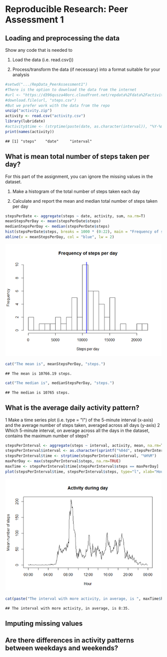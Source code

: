 # Reproducible Research: Peer Assessment 1


## Loading and preprocessing the data
Show any code that is needed to

1. Load the data (i.e. read.csv())

2. Process/transform the data (if necessary) into a format suitable for your analysis



```r
#setwd(".../RepData_PeerAssessment1")
#There is the option to download the data from the internet
#url <- "https://d396qusza40orc.cloudfront.net/repdata%2Fdata%2Factivity.zip"
#download.file(url, "steps.csv")
#But we prefer work with the data from the repo
unzip("activity.zip")
activity <- read.csv("activity.csv")
library(lubridate)
#activity$time <- (strptime(paste(date, as.character(interval)), "%Y-%m-%d %H%M"))
print(names(activity))
```

```
## [1] "steps"    "date"     "interval"
```

## What is mean total number of steps taken per day?
For this part of the assignment, you can ignore the missing values in the dataset.

1. Make a histogram of the total number of steps taken each day

2. Calculate and report the mean and median total number of steps taken per day

```r
stepsPerDate <- aggregate(steps ~ date, activity, sum, na.rm=T)
meanStepsPerDay <- mean(stepsPerDate$steps)
medianStepsPerDay <- median(stepsPerDate$steps)
hist(stepsPerDate$steps, breaks = 1000 * (0:22), main = "Frequency of steps per day", xlab = "Steps per day")
abline(v = meanStepsPerDay, col = "blue", lw = 2)
```

![](PA1_template_files/figure-html/histogram-1.png) 

```r
cat("The mean is", meanStepsPerDay, "steps.")
```

```
## The mean is 10766.19 steps.
```

```r
cat("The median is", medianStepsPerDay, "steps.")
```

```
## The median is 10765 steps.
```

## What is the average daily activity pattern?
1 Make a time series plot (i.e. type = "l") of the 5-minute interval (x-axis) and the average number of steps taken, averaged across all days (y-axis)
2 Which 5-minute interval, on average across all the days in the dataset, contains the maximum number of steps?

```r
stepsPerInterval <- aggregate(steps ~ interval, activity, mean, na.rm=T)
stepsPerInterval$interval <- as.character(sprintf("%04d", stepsPerInterval$interval))
stepsPerInterval$time <- strptime(stepsPerInterval$interval, "%H%M")
maxPerDay <- max(stepsPerInterval$steps, na.rm=TRUE)
maxTime <- stepsPerInterval$time[stepsPerInterval$steps == maxPerDay]
plot(stepsPerInterval$time, stepsPerInterval$steps, type="l", xlab="Hour", ylab="Mean number of steps", main="Activity during day")
```

![](PA1_template_files/figure-html/day-1.png) 

```r
cat(paste("The interval with more activity, in average, is ", maxTime$hour, ":", maxTime$min, ".", sep=""))
```

```
## The interval with more activity, in average, is 8:35.
```

## Imputing missing values



## Are there differences in activity patterns between weekdays and weekends?

